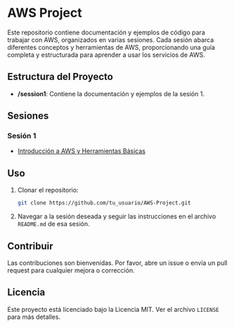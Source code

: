 
# AWS Project

Este repositorio contiene documentación y ejemplos de código para trabajar con AWS, organizados en varias sesiones. Cada sesión abarca diferentes conceptos y herramientas de AWS, proporcionando una guía completa y estructurada para aprender a usar los servicios de AWS.

## Estructura del Proyecto

- **/session1**: Contiene la documentación y ejemplos de la sesión 1.


## Sesiones

### Sesión 1

- [Introducción a AWS y Herramientas Básicas](session1/README.md)

## Uso

1. Clonar el repositorio:
   ```bash
   git clone https://github.com/tu_usuario/AWS-Project.git
   ```

2. Navegar a la sesión deseada y seguir las instrucciones en el archivo `README.md` de esa sesión.

## Contribuir

Las contribuciones son bienvenidas. Por favor, abre un issue o envía un pull request para cualquier mejora o corrección.

## Licencia

Este proyecto está licenciado bajo la Licencia MIT. Ver el archivo `LICENSE` para más detalles.
